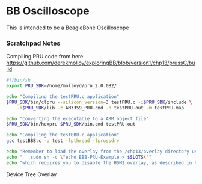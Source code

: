 # BB Oscilloscope

This is intended to be a BeagleBone Oscilloscope

### Scratchpad Notes


Compiling PRU code from here:
https://github.com/derekmolloy/exploringBB/blob/version1/chp13/prussC/build

```sh
#!/bin/sh
export PRU_SDK=/home/molloyd/pru_2.0.0B2/

echo "Compiling the testPRU.c application"
$PRU_SDK/bin/clpru --silicon_version=3 testPRU.c -i$PRU_SDK/include \
    -i$PRU_SDK/lib -z AM3359_PRU.cmd -o testPRU.out -m testPRU.map

echo "Converting the executable to a ARM object file"
$PRU_SDK/bin/hexpru $PRU_SDK/bin.cmd testPRU.out

echo "Compiling the testBBB.c application"
gcc testBBB.c -o test -lpthread -lprussdrv

echo "Remember to load the overlay from the /chp13/overlay directory using"
echo "   sudo sh -c \"echo EBB-PRU-Example > $SLOTS\""
echo "which requires you to disable the HDMI overlay, as described in Chapter 6"
```

Device Tree Overlay

```
```